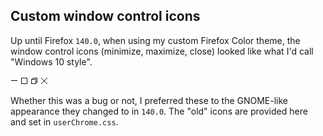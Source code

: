 ## Custom window control icons

Up until Firefox `140.0`, when using my custom Firefox Color theme, the window control
icons (minimize, maximize, close) looked like what I'd call "Windows 10 style".

<svg width="12" height="12" xmlns="http://www.w3.org/2000/svg">
  <line stroke="black" stroke-width="black" fill="none" shape-rendering="crispEdges" x1="1" y1="5.5" x2="11" y2="5.5"/>
</svg>

<svg width="12" height="12" xmlns="http://www.w3.org/2000/svg" shape-rendering="crispEdges">
  <rect stroke="black" stroke-width=".9" fill="none" x="1.5" y="1.5" width="9" height="9"/>
</svg>

<svg width="12" height="12" xmlns="http://www.w3.org/2000/svg" stroke="black" stroke-width=".9" fill="none" shape-rendering="crispEdges">
  <rect x="1.5" y="3.5" width="7" height="7"/>
  <polyline points="3.5,3.5 3.5,1.5 10.5,1.5 10.5,8.5 8.5,8.5"/>
</svg>

<svg width="12" height="12" xmlns="http://www.w3.org/2000/svg">
  <path stroke="black" stroke-width=".9" fill="none" d="M1,1 l 10,10 M1,11 l 10,-10"/>
</svg>

Whether this was a bug or not, I preferred these to the GNOME-like appearance they changed
to in `140.0`. The "old" icons are provided here and set in `userChrome.css`.
